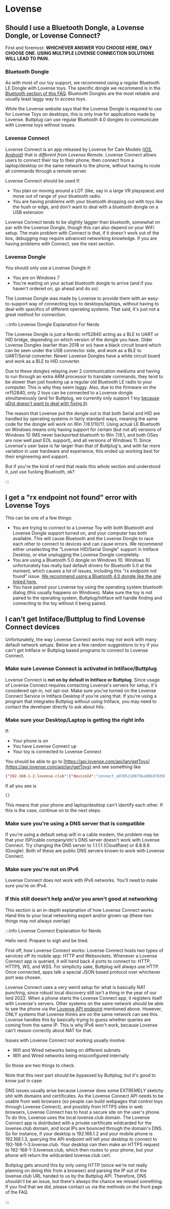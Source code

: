  # Lovense

 ## Should I use a Bluetooth Dongle, a Lovense Dongle, or Lovense Connect?

First and foremost: **WHICHEVER ANSWER YOU CHOOSE HERE, ONLY CHOOSE ONE. USING MULTIPLE LOVENSE CONNECTION SOLUTIONS WILL LEAD TO PAIN.**

### Bluetooth Dongle

As with most of our toy support, we recommend using a regular Bluetooth LE Dongle with Lovense toys. The specific dongle we recommend is in the [Bluetooth section of this FAQ](./bluetooth.md#what-type-of-bluetooth-dongle-should-i-use). Bluetooth Dongles are the most reliable and usually least laggy way to access toys.

While the Lovense website says that the Lovense Dongle is required to use for Lovense Toys on desktops, this is only true for applications made by Lovense. Buttplug can use regular Bluetooth 4.0 dongles to communicate with Lovense toys without issues.

### Lovense Connect

Lovense Connect is an app released by Lovense for Cam Models ([iOS](https://apps.apple.com/us/app/lovense-connect/id1273067916), [Android](https://play.google.com/store/apps/details?id=com.lovense.connect&hl=en_US&gl=US)) that _is different from Lovense Remote_. Lovense Connect allows users to connect their toy to their phone, then connect from a laptop/desktop on the same network to the phone, without having to route all commands through a remote server.

Lovense Connect should be used if:

- You plan on moving around a LOT (like, say in a large VR playspace) and move out of range of your
  bluetooth radio.
- You are having problems with your bluetooth dropping out with toys like the hush or edge, and
  don't want to deal with a bluetooth dongle on a USB extension

Lovense Connect tends to be slightly laggier than bluetooth, somewhat on par with the Lovense Dongle, though this can also depend on your WiFi setup. The main problem with Connect is that, if it doesn't work out of the box, debugging may require advanced networking knowledge. If you are having problems with Connect, see the next section.

### Lovense Dongle

You should only use a Lovense Dongle if:

- You are on Windows 7
- You're waiting on your actual bluetooth dongle to arrive (and if you haven't ordered on, go ahead
  and do so)

The Lovense Dongle was made by Lovense to provide them with an easy-to-support way of connecting toys to desktops/laptops, without having to deal with specifics of different operating systems. That said, it's just not a great method for connection.

:::info Lovense Dongle Explanation For Nerds

The Lovense Dongle is just a Nordic nrf52840 acting as a BLE to UART or HID bridge, depending on which version of the dongle you have. Older Lovense Dongles (earlier than 2018 or so) have a black circuit board which can be seen under the USB connector side, and work as a BLE to UART/Serial converter. Newer Lovense Dongles have a white circuit board and work as a BLE to HID converter.

Due to these dongles relaying over 2 communication mediums and having to run through an extra ARM processor to translate commands, they tend to be slower than just hooking up a regular old Bluetooth LE radio to your computer. This is why they seem laggy. Also, due to the firmware on the nrf52840, only 2 toys can be connected to a Lovense dongle simultaneously (and for Buttplug, we currently only support 1 toy [because qDot doesn't want to deal with fixing it](https://github.com/buttplugio/buttplug/issues/309)).

The reason that Lovense put the dongle out is that both Serial and HID are handled by operating systems in fairly standard ways, meaning the same code for the dongle will work on Win 7/8.1/10/11. Using actual LE Bluetooth on Windows means only having support for certain (but not all) versions of Windows 10 (MS never backported bluetooth to Win 7/8.1, and both OSes are now well past EOL support), and all versions of Windows 11. Since Lovense's user base is far larger than that of Buttplug's, and with far more variation in user hardware and experience, this ended up working best for their engineering and support.

But if you're the kind of nerd that reads this whole section and understood it, just use fucking Bluetooth, ok?

:::

## I get a "rx endpoint not found" error with Lovense Toys

This can be one of a few things:

- You are trying to connect to a Lovense Toy with both Bluetooth and Lovense Dongle support turned on, and your computer has both available. This will cause Bluetooth and the Lovense Dongle to race each other to connect to devices and can cause errors. We recommend either unselecting the "Lovense HID/Serial Dongle" support in Intiface Desktop, or else unplugging the Lovense Dongle completely.
- You are using a Bluetooth 5.0 dongle on Windows 10. Windows 10 unfortunately has really bad default drivers for Bluetooth 5.0 at the moment, which causes a lot of issues, including this "rx endpoint not found" issue. [We recommend using a Bluetooth 4.0 dongle like the one linked here.](./bluetooth.md#what-type-of-bluetooth-dongle-should-i-use)
- You have paired your Lovense toy using the operating system bluetooth dialog (this usually happens on Windows). Make sure the toy is not paired to the operating system, Buttplug/Intiface will handle finding and connecting to the toy without it being paired.

## I can't get Intiface/Buttplug to find Lovense Connect devices

Unfortunately, the way Lovense Connect works may not work with many default network setups. Below are a few random suggestions to try if you can't get Intiface or Buttplug based programs to connect to Lovense Connect.

### Make sure Lovense Connect is activated in Intiface/Buttplug

Lovense Connect is **not on by default in Intiface or Buttplug**. Since usage of Lovense Connect requires contacting Lovense's servers for setup, it's considered opt-in, not opt-out. Make sure you've turned on the Lovense Connect Service in Intiface Desktop if you're using that. If you're using a program that integrates Buttplug without using Intiface, you may need to contact the developer directly to ask about htis.

### Make sure your Desktop/Laptop is getting the right info

If:

- Your phone is on
- You have Lovense Connect up
- Your toy is connected to Lovense Connect

You should be able to go to [https://api.lovense.com/api/lan/getToys](https://api.lovense.com/api/lan/getToys) and see something like

```json
{"192-168-1-2.lovense.club":{"deviceId":"connect_a9785218975ba98bd78398712","domain":"192-168-1-2.lovense.club","httpPort":20010,"wsPort":20010,"httpsPort":30010,"wssPort":30010,"toyJson":"{}","platform":"ios","appVersion":"2.6.3","toys":{}}}
```

If all you see is

```json
{}
```

This means that your phone and laptop/desktop can't identify each other. If this is the case, continue on to the next steps.

### Make sure you're using a DNS server that is compatible

If you're using a default setup wifi in a cable modem, the problem may be that your ISP/cable company/etc's DNS server doesn't work with Lovense Connect. Try changing the DNS server to 1.1.1.1 (Cloudflare) or 8.8.8.8 (Google). Both of these are public DNS servers known to work with Lovense Connect.

### Make sure you're not on IPv6

Lovense Connect does not work with IPv6 networks. You'll need to make sure you're on IPv4.

### If this still doesn't help and/or you aren't good at networking

This section is an in-depth explanation of how Lovense Connect works. Hand this to your local networking expert and/or grown-up (these two things may not always overlap)

:::info Lovense Connect Explanation for Nerds

Hello nerd. Prepare to sigh and be tired.

First off, how Lovense Connect works: Lovense Connect hosts two types of services off its mobile app: HTTP and Websockets. Whenever a Lovense Connect app is queried, it will hand back 4 ports to connect to: HTTP, HTTPS, WS, and WSS. For simplicity sake, Buttplug will always use HTTP. Once connected, apps talk a special JSON based protocol over whichever port was chosen.

Lovense Connect uses a very weird setup for what is basically NAT punching, since robust local discovery still isn't a thing in the year of our lord 2022. When a phone starts the Lovense Connect app, it registers itself with Lovense's servers. Other systems on the same network _should_ be able to see the phone via the [Lovense API endpoint](https://api.lovense.com/api/lan/getToys) mentioned above. However, ONLY systems that Lovense thinks are on the same network can see this. Lovense handles this by basically trying to guess whether queries are coming from the same IP. This is why IPv6 won't work, because Lovense can't reason correctly about NAT for that.

Issues with Lovense Connect not working usually involve:

- Wifi and Wired networks being on different subnets
- Wifi and Wired networks being misconfigured internally

So those are two things to check.

Note that this next part *should* be bypassed by Buttplug, but it's good to know just in case:

DNS issues usually arise because Lovense does some EXTREMELY sketchy shit with domains and certificates. As the Lovense Connect API needs to be usable from web browsers (so people can build webpages that control toys through Lovense Connect), and possibly from HTTPS sites in web browsers, Lovense Connect has to host a secure site on the user's phone. To do this, Lovense uses the local lovense.club domain. The Lovense Connect app is distributed with a private certificate wildcarded for the lovense.club domain, and local IPs are bounced through the domain's DNS. So for instance, if your desktop is 192.168.1.2 and your mobile phone is 192.168.1.3, querying the API endpoint will tell your desktop to connect to 192-168-1-3.lovense.club. Your desktop can then make an HTTPS request to 192-168-1-3.lovense.club, which then routes to your phone, but your phone will return the wildcarded lovense.club cert.

Buttplug gets around this by only using HTTP (since we're not really planning on doing this from a browser) and parsing the IP out of the lovense.club URL handed to us by the Buttplug API. Therefore, DNS *shouldn't* be an issue, but there's always the chance we missed something. If you find that we did, please contact us via the methods on the front page of the FAQ.

:::
